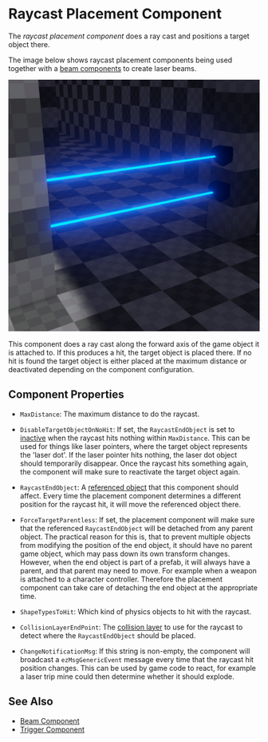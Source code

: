 # Raycast Placement Component

The *raycast placement component* does a ray cast and positions a target object there.

The image below shows raycast placement components being used together with a [beam components](../effects/beam-component.md) to create laser beams.

![Laser Beam](../effects/media/beam.jpg)

This component does a ray cast along the forward axis of the game object it is attached to. If this produces a hit, the target object is placed there. If no hit is found the target object is either placed at the maximum distance or deactivated depending on the component configuration.

## Component Properties

* `MaxDistance`: The maximum distance to do the raycast.

* `DisableTargetObjectOnNoHit`: If set, the `RaycastEndObject` is set to [inactive](../runtime/world/game-objects.md#active-flag) when the raycast hits nothing within `MaxDistance`. This can be used for things like laser pointers, where the target object represents the 'laser dot'. If the laser pointer hits nothing, the laser dot object should temporarily disappear. Once the raycast hits something again, the component will make sure to reactivate the target object again.

* `RaycastEndObject`: A [referenced object](../scenes/object-references.md) that this component should affect. Every time the placement component determines a different position for the raycast hit, it will move the referenced object there.

* `ForceTargetParentless`: If set, the placement component will make sure that the referenced `RaycastEndObject` will be detached from any parent object. The practical reason for this is, that to prevent multiple objects from modifying the position of the end object, it should have no parent game object, which may pass down its own transform changes. However, when the end object is part of a prefab, it will always have a parent, and that parent may need to move. For example when a weapon is attached to a character controller. Therefore the placement component can take care of detaching the end object at the appropriate time.

* `ShapeTypesToHit`: Which kind of physics objects to hit with the raycast.

* `CollisionLayerEndPoint`: The [collision layer](../physics/jolt/collision-shapes/jolt-collision-layers.md) to use for the raycast to detect where the `RaycastEndObject` should be placed.

* `ChangeNotificationMsg`: If this string is non-empty, the component will broadcast a `ezMsgGenericEvent` message every time that the raycast hit position changes. This can be used by game code to react, for example a laser trip mine could then determine whether it should explode.

## See Also

* [Beam Component](../effects/beam-component.md)
* [Trigger Component](../physics/jolt/actors/jolt-trigger-component.md)
